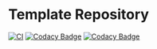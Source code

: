 # Template Repository

[![CI](https://github.com/HoangBachLeLe/TemplateRepository/actions/workflows/main.yml/badge.svg)](https://github.com/HoangBachLeLe/TemplateRepository/actions/workflows/main.yml)
[![Codacy Badge](https://api.codacy.com/project/badge/Grade/f6a46dba2cb348d4a29225c445216df6)](https://app.codacy.com/gh/HoangBachLeLe/TemplateRepository?utm_source=github.com&utm_medium=referral&utm_content=HoangBachLeLe/TemplateRepository&utm_campaign=Badge_Grade_Settings)
[![Codacy Badge](https://app.codacy.com/project/badge/Coverage/04cf9919ccdb454ca4b137567efac83b)](https://www.codacy.com/gh/HoangBachLeLe/TemplateRepository/dashboard?utm_source=github.com&utm_medium=referral&utm_content=HoangBachLeLe/TemplateRepository&utm_campaign=Badge_Coverage)
